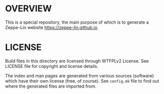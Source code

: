 OVERVIEW
========

This is a special repository, the main purpose of which is to generate a
Zeppe-Lin website <https://zeppe-lin.github.io>.


LICENSE
=======

Build files in this directory are licensed through WTFPLv2 License.
See LICENSE file for copyright and license details.

The index and man pages are generated from various sources (software)
which have their own license (free, of course).  See `config.mk` file to
find out where the generated files are imported from.
